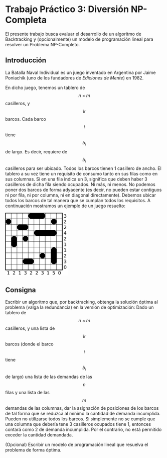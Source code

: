 # Trabajo Práctico 3: Diversión NP-Completa

El presente trabajo busca evaluar el desarrollo de un algoritmo de Backtracking y (opcionalmente) un modelo de programación lineal para resolver un Problema NP-Completo.

## Introducción

La Batalla Naval Individual es un juego inventado en Argentina por Jaime Poniachik (uno de los fundadores de _Ediciones de Mente_) en 1982. 

En dicho juego, tenemos un tablero de $$n \times m$$ casilleros, y $$k$$ barcos. Cada barco $$i$$ tiene $$b_i$$ de largo. Es decir, requiere de $$b_i$$ casilleros para ser ubicado. Todos los barcos tienen 1 casillero de ancho. El tablero a su vez tiene un requisito de consumo tanto en sus filas como en sus columnas. Si en una fila indica un 3, significa que deben haber 3 casilleros de dicha fila siendo ocupados. Ni más, ni menos. No podemos poner dos barcos de forma adyacente (es decir, no pueden estar contiguos ni por fila, ni por columna, ni en diagonal directamente). Debemos ubicar todos los barcos de tal manera que se cumplan todos los requisitos. A continuación mostramos un ejemplo de un juego resuelto:


<!-- ![battleships](battleships.png) -->
<img src="battleships.png" alt="battleships" width="200" height="200"/>


## Consigna

Escribir un algoritmo que, por backtracking, obtenga la solución óptima al problema (valga la redundancia) en la versión de optimización: Dado un tablero de $$n \times m$$ casilleros, y una lista de $$k$$ barcos (donde el barco $$i$$ tiene $$b_i$$ de largo) una lista de las demandas de las $$n$$ filas y una lista de las $$m$$ demandas de las columnas, dar la asignación de posiciones de los barcos de tal forma que se reduzca al mínimo la cantidad de demanda incumplida. Pueden no utilizarse todos los barcos. Si simplemente no se cumple que una columna que debería tene 3 casilleros ocupados tiene 1, entonces contará como 2 de demanda incumplida. Por el contrario, no está permitido exceder la cantidad demandada.

(Opcional) Escribir un modelo de programación lineal que resuelva el problema de forma óptima.
